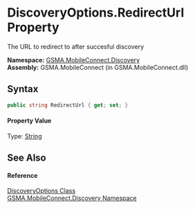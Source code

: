 DiscoveryOptions.RedirectUrl Property
=====================================
The URL to redirect to after succesful discovery

**Namespace:** [GSMA.MobileConnect.Discovery][1]  
**Assembly:** GSMA.MobileConnect (in GSMA.MobileConnect.dll)

Syntax
------

```csharp
public string RedirectUrl { get; set; }
```

#### Property Value
Type: [String][2]

See Also
--------

#### Reference
[DiscoveryOptions Class][3]  
[GSMA.MobileConnect.Discovery Namespace][1]  

[1]: ../README.md
[2]: http://msdn.microsoft.com/en-us/library/s1wwdcbf
[3]: README.md
[4]: ../../_icons/Help.png